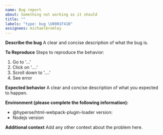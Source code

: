 ```yaml
---
name: Bug report
about: Something not working as it should
title: ""
labels: "type: bug \U0001F41B"
assignees: michaelbromley
---
```


**Describe the bug**
A clear and concise description of what the bug is.

**To Reproduce**
Steps to reproduce the behavior:

1. Go to '...'
2. Click on '....'
3. Scroll down to '....'
4. See error

**Expected behavior**
A clear and concise description of what you expected to happen.

**Environment (please complete the following information):**

- @hyperse/html-webpack-plugin-loader version:
- Nodejs version

**Additional context**
Add any other context about the problem here.
